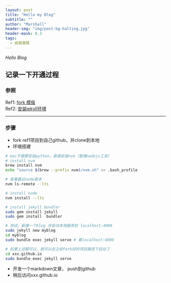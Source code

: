 ```yaml
---
layout: post
title: "Hello my Blog"
subtitle: ""
author: "Marshall"
header-img: "img/post-bg-halting.jpg"
header-mask: 0.3
tags:
  - 自我救赎
---
```


*Hello Blog*


## 记录一下开通过程

### 参照
Ref1: [fork 模版](https://github.com/Huxpro/huxpro.github.io)  
Ref2: [安装jekyll环境](https://www.jianshu.com/p/9f198d5779e6)

--- 
### 步骤
 - fork ref1项目到自己github，并clone到本地
 - 环境搭建

```sh
# mac不需要安装python，直接安装nvm（管理nodejs工具）
# install nvm 
brew install nvm
echo "source $(brew --prefix nvm)/nvm.sh" >> .bash_profile

# 查看最近node版本
nvm ls-remote --lts

# install node
nvm install --lts

# install jekyll bundler
sudo gem install jekyll
sudo gem install  bundler

# 测试，新建一个blog 并启动本地服务到 localhost:4000
sudo jekyll new myblog
cd myblog
sudo bundle exec jekyll serve # 看localhost:4000

# 如果上述都可以，就可以在之前fork好的项目路径下启动了
cd xxx.github.io
sudo bundle exec jekyll serve
```

 - 开发一个markdown文章， push到github
 - 稍后访问xxx.github.io 

